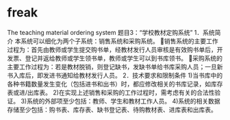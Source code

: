 # freak
 The teaching material ordering system
题目3：“学校教材定购系统” 1．系统简介 本系统可以细化为两个子系统：销售系统和采购系统。 销售系统的主要工作过程为：首先由教师或学生提交购书单，经教材发行人员审核是有效购书单后，开发票、登记并返给教师或学生领书单，教师或学生可以到书库领书。 采购系统的主要工作过程为：若是教材脱销，则登记缺书，发缺书单给书库采购人员；一旦新书入库后，即发进书通知给教材发行人员。 2．技术要求和限制条件 1)当书库中的各种书籍数量发生变化（包括进书和出书）时，都应修改相关的书库记录，如库存表或进/出库表。 2)在实现上述销售和采购的工作过程时，需考虑有关的合法性验证。 3)系统的外部项至少包括：教师、学生和教材工作人员。 4)系统的相关数据存储至少包括：购书表、库存表、缺书登记表、待购教材表、进库表和出库表。
